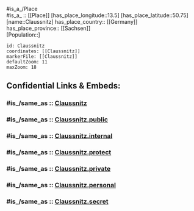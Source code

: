 ﻿---
confidential: public
isDeleted: false
location:
- 50.75
- 13.5
mapmarker: city
mapzoom:
- 7
- 12
SpocWebEntityId: 29621
tags:
- geo/City
type: City
---

#is_a_/Place  
#is_a_ :: [[Place]] 
[has_place_longitude::13.5] 
[has_place_latitude::50.75] 
[name::Claussnitz] 
has_place_country:: [[Germany]]  
has_place_province:: [[Sachsen]]  
[Population::] 



```leaflet
id: Claussnitz
coordinates: [[Claussnitz]] 
markerFile: [[Claussnitz]] 
defaultZoom: 11 
maxZoom: 18
```


## Confidential Links & Embeds: 

### #is_/same_as :: [Claussnitz](/_Standards/Earth/Continent/Europe/Europe~Central/Germany/Germany~East/Sachsen/counties~Sachsen/Mittelsachsen/cities~Mittelsachsen/Rechenberg-Bienenmühle/City/Claussnitz.md) 

### #is_/same_as :: [Claussnitz.public](/_public/Earth/Continent/Europe/Europe~Central/Germany/Germany~East/Sachsen/counties~Sachsen/Mittelsachsen/cities~Mittelsachsen/Rechenberg-Bienenmühle/City/Claussnitz.public.md) 

### #is_/same_as :: [Claussnitz.internal](/_internal/Earth/Continent/Europe/Europe~Central/Germany/Germany~East/Sachsen/counties~Sachsen/Mittelsachsen/cities~Mittelsachsen/Rechenberg-Bienenmühle/City/Claussnitz.internal.md) 

### #is_/same_as :: [Claussnitz.protect](/_protect/Earth/Continent/Europe/Europe~Central/Germany/Germany~East/Sachsen/counties~Sachsen/Mittelsachsen/cities~Mittelsachsen/Rechenberg-Bienenmühle/City/Claussnitz.protect.md) 

### #is_/same_as :: [Claussnitz.private](/_private/Earth/Continent/Europe/Europe~Central/Germany/Germany~East/Sachsen/counties~Sachsen/Mittelsachsen/cities~Mittelsachsen/Rechenberg-Bienenmühle/City/Claussnitz.private.md) 

### #is_/same_as :: [Claussnitz.personal](/_personal/Earth/Continent/Europe/Europe~Central/Germany/Germany~East/Sachsen/counties~Sachsen/Mittelsachsen/cities~Mittelsachsen/Rechenberg-Bienenmühle/City/Claussnitz.personal.md) 

### #is_/same_as :: [Claussnitz.secret](/_secret/Earth/Continent/Europe/Europe~Central/Germany/Germany~East/Sachsen/counties~Sachsen/Mittelsachsen/cities~Mittelsachsen/Rechenberg-Bienenmühle/City/Claussnitz.secret.md)

